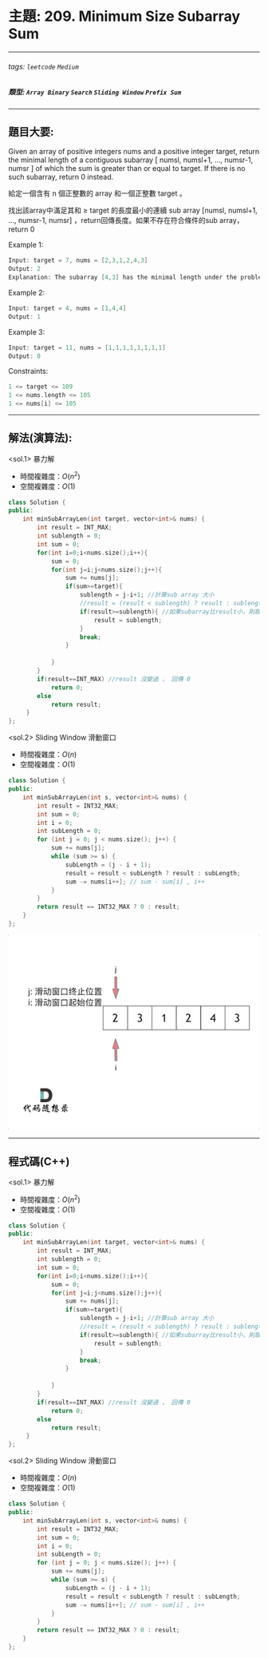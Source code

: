 # 主題: 209. Minimum Size Subarray Sum
---
###### tags: `leetcode` `Medium`
##### 類型: `Array Binary` `Search` `Sliding Window` `Prefix Sum`


---
## 題目大要:
Given an array of positive integers nums and a positive integer target, return the minimal length of a contiguous subarray [ numsl, numsl+1, ..., numsr-1, numsr ] of which the sum is greater than or equal to target. If there is no such subarray, return 0 instead.

給定一個含有 n 個正整數的 array 和一個正整數 target 。

找出該array中滿足其和 ≥ target 的長度最小的連續 sub array [numsl, numsl+1, ..., numsr-1, numsr] ，return回傳長度。如果不存在符合條件的sub array，return 0


Example 1:
```C++
Input: target = 7, nums = [2,3,1,2,4,3]
Output: 2
Explanation: The subarray [4,3] has the minimal length under the problem constraint.
```
Example 2:
```C++
Input: target = 4, nums = [1,4,4]
Output: 1
```
Example 3:
```C++
Input: target = 11, nums = [1,1,1,1,1,1,1,1]
Output: 0
```

Constraints:
```C++
1 <= target <= 109
1 <= nums.length <= 105
1 <= nums[i] <= 105
```

---
## 解法(演算法):

<sol.1> 暴力解
* 時間複雜度：$O(n^2)$
* 空間複雜度：$O(1)$

```C++
class Solution {
public:
    int minSubArrayLen(int target, vector<int>& nums) {
        int result = INT_MAX;
        int sublength = 0;
        int sum = 0;
        for(int i=0;i<nums.size();i++){
            sum = 0;
            for(int j=i;j<nums.size();j++){
                sum += nums[j];
                if(sum>=target){
                    sublength = j-i+1; //計算sub array 大小
                    //result = (result < sublength) ? result : sublength;
                    if(result>=sublength){ //如果subarray比result小，則取代result
                        result = sublength;
                    }
                    break;
                }

            }
        }
        if(result==INT_MAX) //result 沒變過 ， 回傳 0
            return 0;
        else
            return result;
     }
};
```

<sol.2> Sliding Window 滑動窗口
* 時間複雜度：$O(n)$
* 空間複雜度：$O(1)$

```C++
class Solution {
public:
    int minSubArrayLen(int s, vector<int>& nums) {
        int result = INT32_MAX;
        int sum = 0;
        int i = 0;
        int subLength = 0;
        for (int j = 0; j < nums.size(); j++) {
            sum += nums[j];
            while (sum >= s) {
                subLength = (j - i + 1);
                result = result < subLength ? result : subLength;
                sum -= nums[i++]; // sum - sum[i] , i++
            }
        }
        return result == INT32_MAX ? 0 : result;
    }
};
```
![](https://github.com/asiagodtonegg3beo/meet/raw/main/assets/slide.gif)

---
## 程式碼(C++)

<sol.1> 暴力解
* 時間複雜度：$O(n^2)$
* 空間複雜度：$O(1)$

```C++
class Solution {
public:
    int minSubArrayLen(int target, vector<int>& nums) {
        int result = INT_MAX;
        int sublength = 0;
        int sum = 0;
        for(int i=0;i<nums.size();i++){
            sum = 0;
            for(int j=i;j<nums.size();j++){
                sum += nums[j];
                if(sum>=target){
                    sublength = j-i+1; //計算sub array 大小
                    //result = (result < sublength) ? result : sublength;
                    if(result>=sublength){ //如果subarray比result小，則取代result
                        result = sublength;
                    }
                    break;
                }

            }
        }
        if(result==INT_MAX) //result 沒變過 ， 回傳 0
            return 0;
        else
            return result;
     }
};
```

<sol.2> Sliding Window 滑動窗口
* 時間複雜度：$O(n)$
* 空間複雜度：$O(1)$

```C++
class Solution {
public:
    int minSubArrayLen(int s, vector<int>& nums) {
        int result = INT32_MAX;
        int sum = 0;
        int i = 0;
        int subLength = 0;
        for (int j = 0; j < nums.size(); j++) {
            sum += nums[j];
            while (sum >= s) {
                subLength = (j - i + 1);
                result = result < subLength ? result : subLength;
                sum -= nums[i++]; // sum - sum[i] , i++
            }
        }
        return result == INT32_MAX ? 0 : result;
    }
};
```
